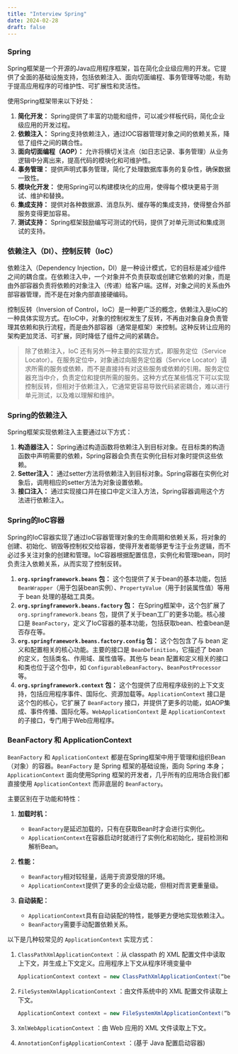 ```yaml
---
title: "Interview Spring"
date: 2024-02-28
draft: false
---
```


### Spring

Spring框架是一个开源的Java应用程序框架，旨在简化企业级应用的开发。它提供了全面的基础设施支持，包括依赖注入、面向切面编程、事务管理等功能，有助于提高应用程序的可维护性、可扩展性和灵活性。

使用Spring框架带来以下好处：

1. **简化开发：** Spring提供了丰富的功能和组件，可以减少样板代码，简化企业级应用的开发过程。
2. **依赖注入：** Spring支持依赖注入，通过IOC容器管理对象之间的依赖关系，降低了组件之间的耦合性。
3. **面向切面编程（AOP）：** 允许将横切关注点（如日志记录、事务管理）从业务逻辑中分离出来，提高代码的模块化和可维护性。
4. **事务管理：** 提供声明式事务管理，简化了处理数据库事务的复杂性，确保数据一致性。
5. **模块化开发：** 使用Spring可以构建模块化的应用，使得每个模块更易于测试、维护和替换。
6. **集成支持：** 提供对各种数据源、消息队列、缓存等的集成支持，使得整合外部服务变得更加容易。
7. **测试支持：** Spring框架鼓励编写可测试的代码，提供了对单元测试和集成测试的支持。

### 依赖注入（DI）、控制反转（IoC）

依赖注入（Dependency Injection，DI）是一种设计模式，它的目标是减少组件之间的耦合度。在依赖注入中，一个对象并不负责获取或创建它依赖的对象，而是由外部容器负责将依赖的对象注入（传递）给客户端。这样，对象之间的关系由外部容器管理，而不是在对象内部直接硬编码。

控制反转（Inversion of Control，IoC）是一种更广泛的概念，依赖注入是IoC的一种具体实现方式。在IoC中，对象的控制权发生了反转，不再由对象自身负责管理其依赖和执行流程，而是由外部容器（通常是框架）来控制。这种反转让应用的架构更加灵活、可扩展，同时降低了组件之间的紧耦合。

> 除了依赖注入，IoC 还有另外一种主要的实现方式，即服务定位（Service Locator）。在服务定位中，对象通过向服务定位器（Service Locator）请求所需的服务或依赖，而不是直接持有对这些服务或依赖的引用。服务定位器充当中介，负责定位和提供所需的服务。这种方式在某些情况下可以实现控制反转，但相对于依赖注入，它通常更容易导致代码紧密耦合，难以进行单元测试，以及难以理解和维护。

### Spring的依赖注入

Spring框架实现依赖注入主要通过以下方式：

1. **构造器注入：** Spring通过构造函数将依赖注入到目标对象。在目标类的构造函数中声明需要的依赖，Spring容器会负责在实例化目标对象时提供这些依赖。
2. **Setter注入：** 通过setter方法将依赖注入到目标对象。Spring容器在实例化对象后，调用相应的setter方法为对象设置依赖。
3.  **接口注入：** 通过实现接口并在接口中定义注入方法，Spring容器调用这个方法进行依赖注入。

### Spring的IoC容器

Spring的IoC容器实现了通过IoC容器管理对象的生命周期和依赖关系，将对象的创建、初始化、销毁等控制权交给容器，使得开发者能够更专注于业务逻辑，而不必过多关注对象的创建和管理。IoC容器根据配置信息，实例化和管理bean，同时负责注入依赖关系，从而实现了控制反转。

1. **`org.springframework.beans` 包：** 这个包提供了关于bean的基本功能，包括`BeanWrapper`（用于包装bean实例）、`PropertyValue`（用于封装属性值）等用于 bean 处理的基础工具类。
2. **`org.springframework.beans.factory` 包：** 在Spring框架中，这个包扩展了`org.springframework.beans` 包，提供了关于bean工厂的更多功能。核心接口是 `BeanFactory`，定义了IoC容器的基本功能，包括获取bean、检查bean是否存在等。
3. **`org.springframework.beans.factory.config` 包：** 这个包包含了与 bean 定义和配置相关的核心功能。主要的接口是 `BeanDefinition`，它描述了 bean 的定义，包括类名、作用域、属性值等。其他与 bean 配置和定义相关的接口和类也位于这个包中，如 `ConfigurableBeanFactory`、`BeanPostProcessor` 等。
4. **`org.springframework.context` 包：** 这个包提供了应用程序级别的上下文支持，包括应用程序事件、国际化、资源加载等。`ApplicationContext` 接口是这个包的核心，它扩展了 `BeanFactory` 接口，并提供了更多的功能，如AOP集成、事件传播、国际化等。`WebApplicationContext` 是 `ApplicationContext` 的子接口，专门用于Web应用程序。

### BeanFactory 和 ApplicationContext

`BeanFactory` 和 `ApplicationContext` 都是在Spring框架中用于管理和组织Bean（对象）的容器。`BeanFactory` 是 Spring 框架的基础设施，面向 Spring 本身；`ApplicationContext` 面向使用Spring 框架的开发者，几乎所有的应用场合我们都直接使用 `ApplicationContext` 而非底层的 `BeanFactory`。

主要区别在于功能和特性：

1. **加载时机：**
   - `BeanFactory`是延迟加载的，只有在获取Bean时才会进行实例化。
   - `ApplicationContext`在容器启动时就进行了实例化和初始化，提前检测和解析Bean。

2. **性能：**
   - `BeanFactory`相对较轻量，适用于资源受限的环境。
   - `ApplicationContext`提供了更多的企业级功能，但相对而言更重量级。

3. **自动装配：**
   - `ApplicationContext`具有自动装配的特性，能够更方便地实现依赖注入。
   - `BeanFactory`需要手动配置依赖关系。

以下是几种较常见的 `ApplicationContext` 实现方式：

1. `ClassPathXmlApplicationContext` ：从 classpath 的 XML 配置文件中读取上下文，并生成上下文定义。应用程序上下文从程序环境变量中

   ```java
   ApplicationContext context = new ClassPathXmlApplicationContext(“bean.xml”); 
   ```

2. `FileSystemXmlApplicationContext` ：由文件系统中的 XML 配置文件读取上下文。

   ```java
   ApplicationContext context = new FileSystemXmlApplicationContext(“bean.xml”);
   ```

3. `XmlWebApplicationContext` ：由 Web 应用的 XML 文件读取上下文。

4. `AnnotationConfigApplicationContext` ：(基于 Java 配置启动容器)

